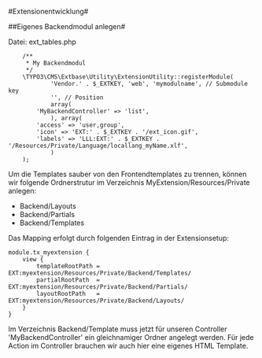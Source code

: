 #Extensionentwicklung#

##Eigenes Backendmodul anlegen#

Datei: ext_tables.php

````
    /**
     * My Backendmodul
     */
    \TYPO3\CMS\Extbase\Utility\ExtensionUtility::registerModule(
            'Vendor.' . $_EXTKEY, 'web', 'mymodulname', // Submodule key
            '', // Position
            array(
        'MyBackendController' => 'list',
            ), array(
        'access' => 'user,group',
        'icon' => 'EXT:' . $_EXTKEY . '/ext_icon.gif',
        'labels' => 'LLL:EXT:' . $_EXTKEY . '/Resources/Private/Language/locallang_myName.xlf',
            )
    );
````

Um die Templates sauber von den Frontendtemplates zu trennen, können wir folgende Ordnerstrutur im Verzeichnis MyExtension/Resources/Private anlegen:

 - Backend/Layouts
 - Backend/Partials
 - Backend/Templates
 
Das Mapping erfolgt durch folgenden Eintrag in der Extensionsetup:

````
module.tx_myextension {
	view {
		templateRootPath = EXT:myextension/Resources/Private/Backend/Templates/
		partialRootPath  = EXT:myextension/Resources/Private/Backend/Partials/
		layoutRootPath   = EXT:myextension/Resources/Private/Backend/Layouts/
	}
}
````

Im Verzeichnis Backend/Template muss jetzt für unseren Controller 'MyBackendController' ein gleichnamiger Ordner angelegt werden. Für jede Action im Controller brauchen wir auch hier eine eigenes HTML Template.
